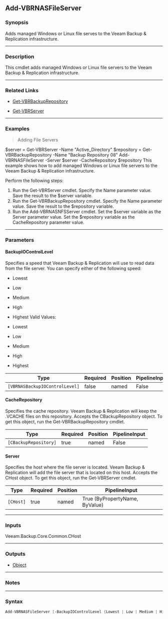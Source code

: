 Add-VBRNASFileServer
--------------------

### Synopsis
Adds managed Windows or Linux file serves to the Veeam Backup & Replication infrastructure.

---

### Description

This cmdlet adds managed Windows or Linux file servers to the Veeam Backup & Replication infrastructure.

---

### Related Links
* [Get-VBRBackupRepository](Get-VBRBackupRepository)

* [Get-VBRServer](Get-VBRServer)

---

### Examples
> Adding File Servers

$server = Get-VBRServer -Name "Active_Directory"
$repository = Get-VBRBackupRepository -Name "Backup Repository 08"
Add-VBRNASFileServer -Server $server -CacheRepository $repository
This example shows how to add managed Windows or Linux file servers to the Veeam Backup & Replication infrastructure.

Perform the following steps:
1. Run the Get-VBRServer cmdlet. Specify the Name parameter value. Save the result to the $server variable.
2. Run the Get-VBRBackupRepository cmdlet. Specify the Name parameter value. Save the result to the $repository variable.
3. Run the Add-VBRNASNFSServer cmdlet. Set the $server variable as the Server parameter value. Set the $repository variable as the CacheRepository parameter value.

---

### Parameters
#### **BackupIOControlLevel**
Specifies a speed that Veeam Backup & Replication will use to read data from the file server. You can specify either of the following speed:
* Lowest
* Low
* Medium
* High
* Highest
Valid Values:

* Lowest
* Low
* Medium
* High
* Highest

|Type                          |Required|Position|PipelineInput|
|------------------------------|--------|--------|-------------|
|`[VBRNASBackupIOControlLevel]`|false   |named   |False        |

#### **CacheRepository**
Specifies the cache repository. Veeam Backup & Replication will keep the .VCACHE files on this repository. Accepts the CBackupRepository object. To get this object, run the Get-VBRBackupRepository cmdlet.

|Type                 |Required|Position|PipelineInput|
|---------------------|--------|--------|-------------|
|`[CBackupRepository]`|true    |named   |False        |

#### **Server**
Specifies the host where the file server is located. Veeam Backup & Replication will add the file server that is located on this host. Accepts the CHost object. To get this object, run the Get-VBRServer cmdlet.

|Type     |Required|Position|PipelineInput                 |
|---------|--------|--------|------------------------------|
|`[CHost]`|true    |named   |True (ByPropertyName, ByValue)|

---

### Inputs
Veeam.Backup.Core.Common.CHost

---

### Outputs
* [Object](https://learn.microsoft.com/en-us/dotnet/api/System.Object)

---

### Notes

---

### Syntax
```PowerShell
Add-VBRNASFileServer [-BackupIOControlLevel {Lowest | Low | Medium | High | Highest}] -CacheRepository <CBackupRepository> -Server <CHost> [<CommonParameters>]
```

